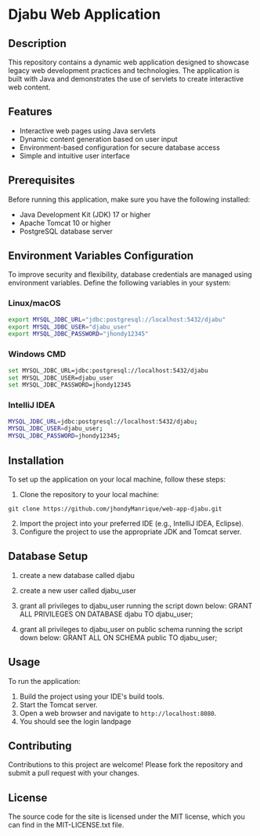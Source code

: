 # Djabu Web Application

## Description

This repository contains a dynamic web application designed to showcase legacy web development practices and technologies.
The application is built with Java and demonstrates the use of servlets to create interactive web content.

## Features

- Interactive web pages using Java servlets
- Dynamic content generation based on user input
- Environment-based configuration for secure database access
- Simple and intuitive user interface

## Prerequisites

Before running this application, make sure you have the following installed:

- Java Development Kit (JDK) 17 or higher
- Apache Tomcat 10 or higher
- PostgreSQL database server

## Environment Variables Configuration

To improve security and flexibility, database credentials are managed using environment variables. 
Define the following variables in your system:

### Linux/macOS

```bash
export MYSQL_JDBC_URL="jdbc:postgresql://localhost:5432/djabu"
export MYSQL_JDBC_USER="djabu_user"
export MYSQL_JDBC_PASSWORD="jhondy12345"
```

### Windows CMD

```bash
set MYSQL_JDBC_URL=jdbc:postgresql://localhost:5432/djabu
set MYSQL_JDBC_USER=djabu_user
set MYSQL_JDBC_PASSWORD=jhondy12345
```

### IntelliJ IDEA

```bash
MYSQL_JDBC_URL=jdbc:postgresql://localhost:5432/djabu;
MYSQL_JDBC_USER=djabu_user;
MYSQL_JDBC_PASSWORD=jhondy12345;
```

## Installation

To set up the application on your local machine, follow these steps:

1. Clone the repository to your local machine:

```
git clone https://github.com/jhondyManrique/web-app-djabu.git
```
2. Import the project into your preferred IDE (e.g., IntelliJ IDEA, Eclipse).
3. Configure the project to use the appropriate JDK and Tomcat server.

## Database Setup

1. create a new database called djabu
2. create a new user called djabu_user
3. grant all privileges to djabu_user running the script down below:
   GRANT ALL PRIVILEGES ON DATABASE djabu TO djabu_user;

4. grant all privileges to djabu_user on public schema running the script down below:
   GRANT ALL ON SCHEMA public TO djabu_user;

## Usage

To run the application:
1. Build the project using your IDE's build tools.
2. Start the Tomcat server.
3. Open a web browser and navigate to `http://localhost:8080`.
4. You should see the login landpage

## Contributing

Contributions to this project are welcome! Please fork the repository and submit a pull request with your changes.

## License

The source code for the site is licensed under the MIT license, which you can find in
the MIT-LICENSE.txt file.

